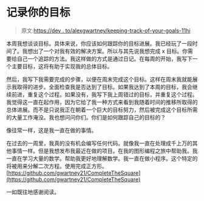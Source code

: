 # 记录你的目标

> 原文:[https://dev . to/alexgwartney/keeping-track-of-your-goals-11hi](https://dev.to/alexgwartney/keeping-track-of-your-goals-11hi)

本周我想谈谈目标。具体来说，你应该如何跟踪你的目标进展。我已经玩了一段时间了。我想出了一个对我有效的解决方案。所以与其先说我想完成 x 目标。你需要给自己一个追踪的方法。我这样做的方式是通过日记。在每周的开始，我写下一个主要目标，这将有助于实现我的总体目标。

然后，我写下我需要完成的步骤，以便在周末完成这个目标。这样在周末我就能展示我取得的进步。全面检查我是否达到了目标。如果我达到了本周的目标，我会继续前进，重复这个过程。如果没有，我写下我上周错过的目标，并重复这个过程。我觉得这一直在起作用，因为它给了我一种方式来看到我随着时间的推移所取得的总体进展。而不是只说我正在朝着一个巨大的目标努力，然后被完成这个目标所需的大量工作淹没。我也想问问你们。你们是如何跟踪自己的目标的？

像往常一样，这是我一直在做的事情。

在过去的一周里，我真的没有机会编写任何代码。就像我一直在处理成千上万的其他事情一样。但是我想发布我最近在做的项目。在我的图形编程之旅中帮助我。我一直在学习大量的数学。帮助我更好地理解数学。我一直在做小程序。这个特定的将被用来分解二次方程。使用完成正方形。[https://github.com/gwartney21/CompleteTheSquare](https://github.com/gwartney21/CompleteTheSquare)

一如既往地感谢阅读。